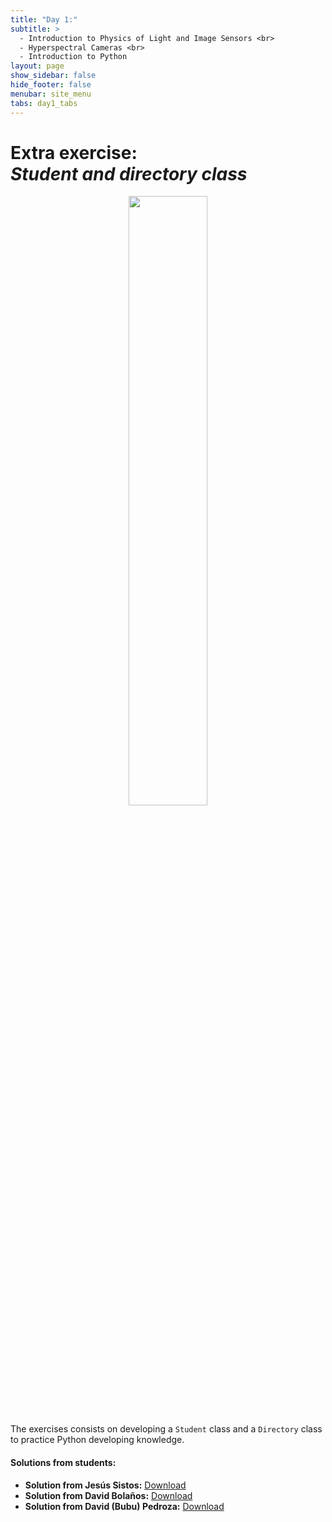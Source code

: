 ```yaml
---
title: "Day 1:"
subtitle: >
  - Introduction to Physics of Light and Image Sensors <br>
  - Hyperspectral Cameras <br>
  - Introduction to Python
layout: page
show_sidebar: false
hide_footer: false
menubar: site_menu
tabs: day1_tabs
---
```


# Extra exercise: <br>_Student and directory class_

<center>
    <img width="50%" src="https://www.python.org/static/community_logos/python-logo-generic.svg">
</center>

The exercises consists on developing a `Student` class and a `Directory` class to practice Python developing knowledge.

#### Solutions from students:
- **Solution from Jesús Sistos:** <a href="/assets/docs/script_jesus.py" class="button is-success is-small is-fullwidth">Download</a>
- **Solution from David Bolaños:** <a href="/assets/docs/student_directory_classes_david.ipynb" class="button is-success is-small is-fullwidth">Download</a>
- **Solution from David (Bubu) Pedroza:** <a href="/assets/docs/student_directory_classes_bubu.ipynb" class="button is-success is-small is-fullwidth">Download</a>

